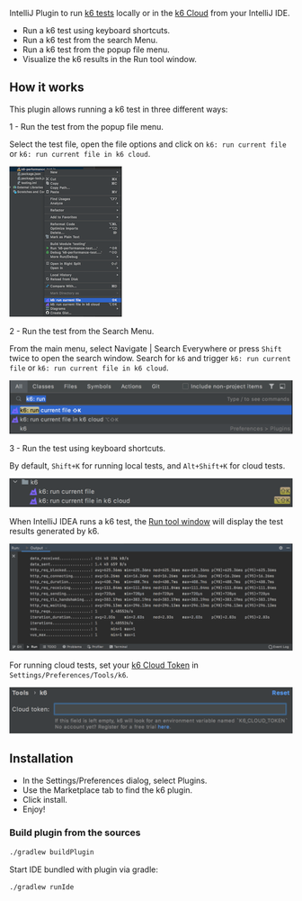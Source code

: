 <!-- Plugin description -->

IntelliJ Plugin to run [k6 tests](https://k6.io/) locally or in the [k6 Cloud](https://k6.io/cloud) from your IntelliJ IDE. 

- Run a k6 test using keyboard shortcuts.
- Run a k6 test from the search Menu.
- Run a k6 test from the popup file menu.
- Visualize the k6 results in the Run tool window.

<!-- Plugin description end -->


## How it works

This plugin allows running a k6 test in three different ways:

1 - Run the test from the popup file menu. 

Select the test file, open the file options and click on `k6: run current file` or `k6: run current file in k6 cloud`.

![k6 Cloud File Options](intellij-k6-plugin-file-option.png)

2 - Run the test from the Search Menu. 

From the main menu, select Navigate | Search Everywhere or press `Shift` twice to open the search window. Search for `k6` and trigger `k6: run current file` or `k6: run current file in k6 cloud`.

![k6 Search Commands](intellij-k6-plugin-search-commands.png)

3 - Run the test using keyboard shortcuts. 

By default, `Shift+K` for running local tests, and `Alt+Shift+K` for cloud tests.

![k6 Shortcuts](intellij-k6-plugin-shortcuts.png)


When IntelliJ IDEA runs a k6 test, the [Run tool window](https://www.jetbrains.com/help/idea/run-tool-window.html) will display the test results generated by k6.

![k6 Output](intellij-k6-plugin-run-output.png)

For running cloud tests, set your [k6 Cloud Token](https://app.k6.io/account/token) in `Settings/Preferences/Tools/k6`. 

![k6 Cloud Token](intellij-k6-plugin-cloud-token.png)


## Installation 

- In the Settings/Preferences dialog, select Plugins. 
- Use the Marketplace tab to find the k6 plugin. 
- Click install.
- Enjoy!

### Build plugin from the sources

```bash
./gradlew buildPlugin
````

Start IDE bundled with plugin via gradle:

```bash
./gradlew runIde
```                                            

